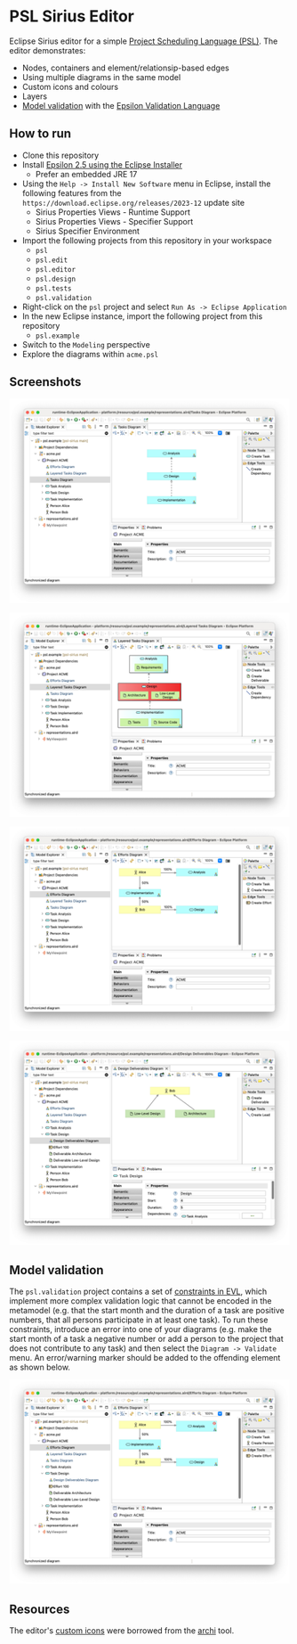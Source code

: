# PSL Sirius Editor

Eclipse Sirius editor for a simple [Project Scheduling Language (PSL)](psl/psl.emf). The editor demonstrates:

- Nodes, containers and element/relationsip-based edges
- Using multiple diagrams in the same model
- Custom icons and colours
- Layers
- [Model validation](https://eclipse.dev/epsilon/doc/articles/evl-emf-integration/) with the [Epsilon Validation Language](https://eclipse.dev/epsilon/doc/evl)

## How to run

- Clone this repository
- Install [Epsilon 2.5 using the Eclipse Installer](https://eclipse.dev/epsilon/download)
  - Prefer an embedded JRE 17
- Using the `Help -> Install New Software` menu in Eclipse, install the following features from the `https://download.eclipse.org/releases/2023-12` update site
  - Sirius Properties Views - Runtime Support
  - Sirius Properties Views - Specifier Support
  - Sirius Specifier Environment
- Import the following projects from this repository in your workspace
  - `psl`
  - `psl.edit`
  - `psl.editor`
  - `psl.design`
  - `psl.tests`
  - `psl.validation`
- Right-click on the `psl` project and select `Run As -> Eclipse Application`
- In the new Eclipse instance, import the following project from this repository
  - `psl.example`
- Switch to the `Modeling` perspective
- Explore the diagrams within `acme.psl`

## Screenshots

![Screenshot of the tasks diagram, which does not have layers](screenshots/tasks-diagram.png)

![Screenshot of the layered tasks diagram, which uses layers, conditional styles, and filters](screenshots/layered-tasks-diagram.png)

![Screenshot of the efforts diagram](screenshots/effort-diagram.png)

![Screenshot of the deliverable diagram for the "Design task"](screenshots/deliverables-diagram.png)

## Model validation

The `psl.validation` project contains a set of [constraints in EVL](psl.validation/psl.evl), which implement more complex validation logic that cannot be encoded in the metamodel (e.g. that the start month and the duration of a task are positive numbers, that all persons participate in at least one task). To run these constraints, introduce an error into one of your diagrams (e.g. make the start month of a task a negative number or add a person to the project that does not contribute to any task) and then select the `Diagram -> Validate` menu. An error/warning marker should be added to the offending element as shown below.

![](screenshots/validation-markers.png) 

## Resources

The editor's [custom icons](psl.edit/icons/full/obj16) were borrowed from the [archi](https://github.com/archimatetool/archi/tree/master/com.archimatetool.editor/img) tool.
